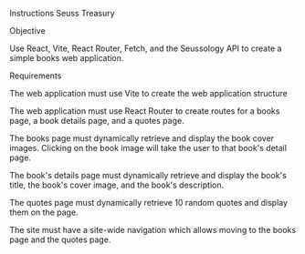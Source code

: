 Instructions
Seuss Treasury

Objective

Use React, Vite, React Router, Fetch, and the Seussology API to create a simple books web application.

Requirements

The web application must use Vite to create the web application structure

The web application must use React Router to create routes for a books page, a book details page, and a quotes page.

The books page must dynamically retrieve and display the book cover images. Clicking on the book image will take the user to that book's detail page.

The book's details page must dynamically retrieve and display the book's title, the book's cover image, and the book's description.

The quotes page must dynamically retrieve 10 random quotes and display them on the page.

The site must have a site-wide navigation which allows moving to the books page and the quotes page.
